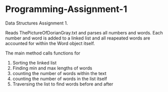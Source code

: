 # Programming-Assignment-1
Data Structures Assignment 1. 

Reads ThePictureOfDorianGray.txt and parses all numbers and words. 
Each number and word is added to a linked list and all reapeated words are accounted for within the Word object itself.

The main method calls functions for 
  1. Sorting the linked list
  2. Finding min and max lengths of words
  3. counting the number of words within the text
  4. counting the number of words in the list itself
  5. Traversing the list to find words before and after
